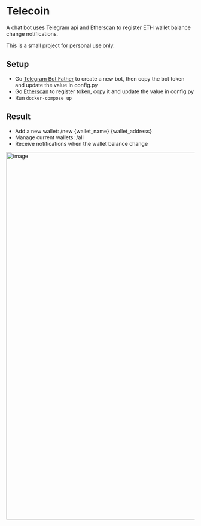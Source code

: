 # Telecoin
A chat bot uses Telegram api and Etherscan to register ETH wallet balance change notifications.

This is a small project for personal use only.
## Setup
- Go [Telegram Bot Father](https://t.me/BotFather) to create a new bot, then copy the bot token and update the value in config.py
- Go [Etherscan](https://etherscan.io) to register token, copy it and update the value in config.py
- Run `docker-compose up`
## Result
- Add a new wallet: /new {wallet_name} {wallet_address}
- Manage current wallets: /all
- Receive notifications when the wallet balance change
<img width="984" alt="image" src="https://github.com/nhvanse/telecoin/assets/35824966/ac83cd9e-961f-4088-957c-c86f4e2c7f94">


